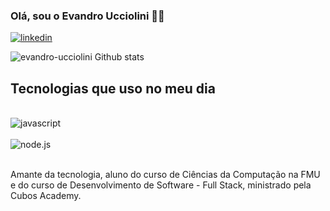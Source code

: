 ### Olá, sou o Evandro Ucciolini 👋🏻

[![linkedin](https://img.shields.io/badge/LinkedIn-0077B5?style=for-the-badge&logo=linkedin&logoColor=white)](https://linkedin.com/in/evandro-ucciolini-peso)

![evandro-ucciolini Github stats](https://github-readme-stats.vercel.app/api?username=evandro-ucciolini&theme=radical)

## Tecnologias que uso no meu dia

<div style="display: inline_block"><br/>
<img align="center" alt="javascript" src="https://img.shields.io/badge/JavaScript-F7DF1E?style=for-the-badge&logo=javascript&logoColor=black" />
<div style="display: inline_block"><br/>
  </div>
<img align="center" alt="node.js" src="https://img.shields.io/badge/Node.js-43853D?style=for-the-badge&logo=node.js&logoColor=white" />
</div><br/>

Amante da tecnologia, aluno do curso de Ciências da Computação na FMU e do curso de Desenvolvimento de Software - Full Stack, ministrado pela Cubos Academy. 
